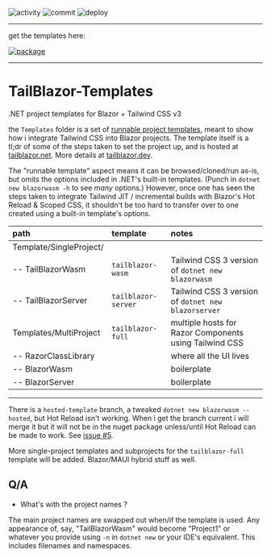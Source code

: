 ![activity](https://img.shields.io/github/commit-activity/m/McNerdius/TailBlazor-Templates)
![commit](https://img.shields.io/github/last-commit/McNerdius/TailBlazor-Templates)
![deploy](https://img.shields.io/github/workflow/status/McNerdius/TailBlazor-Templates/swa-deploy)

---

get the templates here:

[![package](https://img.shields.io/nuget/vpre/McNerdius.TailBlazorTemplates?style=for-the-badge)](https://www.nuget.org/packages/McNerdius.TailBlazorTemplates/)

---

# TailBlazor-Templates

.NET project templates for Blazor + Tailwind CSS v3

the `Templates` folder is a set of [runnable project templates](https://github.com/dotnet/templating/wiki/Runnable-Project-Templates), meant to show how i integrate Tailwind CSS into Blazor projects. The template itself is a tl;dr of some of the steps taken to set the project up, and is hosted at [tailblazor.net](https://www.tailblazor.net). More details at [tailblazor.dev](https://www.tailblazor.dev).

The "runnable template" aspect means it can be browsed/cloned/run as-is, but omits the options included in .NET's built-in templates. (Punch in `dotnet new blazorwasm -h` to see _many_ options.) However, once one has seen the steps taken to integrate Tailwind JIT / incremental builds with Blazor's Hot Reload & Scoped CSS, it shouldn't be too hard to transfer over to one created using a built-in template's options.

| path                    | template            | notes                                                  |
| :---------------------- | :------------------ | :----------------------------------------------------- |
| Template/SingleProject/ |                     |                                                        |
| -- TailBlazorWasm       | `tailblazor-wasm`   | Tailwind CSS 3 version of `dotnet new blazorwasm`      |
| -- TailBlazorServer     | `tailblazor-server` | Tailwind CSS 3 version of `dotnet new blazorserver`    |
| Templates/MultiProject  | `tailblazor-full`   | multiple hosts for Razor Components using Tailwind CSS |
| -- RazorClassLibrary    |                     | where all the UI lives                                 |
| -- BlazorWasm           |                     | boilerplate                                            |
| -- BlazorServer         |                     | boilerplate                                            |

---

There is a `hosted-template` branch, a tweaked `dotnet new blazorwasm --hosted`, but Hot Reload isn't working. When i get the branch current i will merge it but it will not be in the nuget package unless/until Hot Reload can be made to work. See [issue #5](https://github.com/McNerdius/TailBlazor-Templates/issues/5).

More single-project templates and subprojects for the `tailblazor-full` template will be added. Blazor/MAUI hybrid stuff as well.

## Q/A

- What's with the project names ?

The main project names are swapped out when/if the template is used. Any appearance of, say, "TailBlazorWasm" would become "Project1" or whatever you provide using `-n` in `dotnet new` or your IDE's equivalent. This includes filenames and namespaces.

